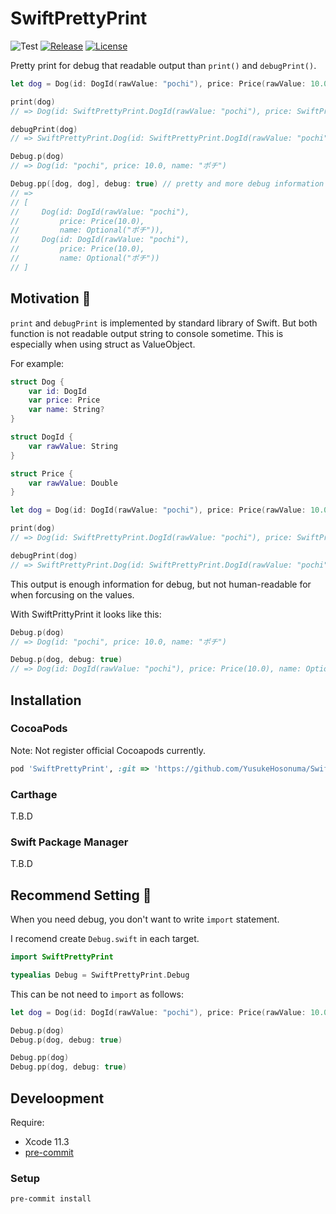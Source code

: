 # SwiftPrettyPrint

![Test](https://github.com/YusukeHosonuma/SwiftPrettyPrint/workflows/Test/badge.svg)
[![Release](https://img.shields.io/github/v/release/YusukeHosonuma/SwiftPrettyPrint?include_prereleases)](https://github.com/YusukeHosonuma/SwiftPrettyPrint/releases)
[![License](https://img.shields.io/github/license/YusukeHosonuma/SwiftPrettyPrint)](https://github.com/YusukeHosonuma/SwiftPrettyPrint/blob/master/LICENSE)

Pretty print for debug that readable output than `print()` and `debugPrint()`.

```swift
let dog = Dog(id: DogId(rawValue: "pochi"), price: Price(rawValue: 10.0), name: "ポチ")

print(dog)
// => Dog(id: SwiftPrettyPrint.DogId(rawValue: "pochi"), price: SwiftPrettyPrint.Price(rawValue: 10.0), name: Optional("ポチ"))

debugPrint(dog)
// => SwiftPrettyPrint.Dog(id: SwiftPrettyPrint.DogId(rawValue: "pochi"), price: SwiftPrettyPrint.Price(rawValue: 10.0), name: Optional("ポチ"))

Debug.p(dog)
// => Dog(id: "pochi", price: 10.0, name: "ポチ")

Debug.pp([dog, dog], debug: true) // pretty and more debug information
// =>
// [
//     Dog(id: DogId(rawValue: "pochi"),
//         price: Price(10.0),
//         name: Optional("ポチ")),
//     Dog(id: DogId(rawValue: "pochi"),
//         price: Price(10.0),
//         name: Optional("ポチ"))
// ]
```

## Motivation 💪

`print` and `debugPrint` is implemented by standard library of Swift.
But both function is not readable output string to console sometime.
This is especially when using struct as ValueObject.

For example:

```swift
struct Dog {
    var id: DogId
    var price: Price
    var name: String?
}

struct DogId {
    var rawValue: String
}

struct Price {
    var rawValue: Double
}

let dog = Dog(id: DogId(rawValue: "pochi"), price: Price(rawValue: 10.0), name: "ポチ")

print(dog)
// => Dog(id: SwiftPrettyPrint.DogId(rawValue: "pochi"), price: SwiftPrettyPrint.Price(rawValue: 10.0), name: Optional("ポチ"))

debugPrint(dog)
// => SwiftPrettyPrint.Dog(id: SwiftPrettyPrint.DogId(rawValue: "pochi"), price: SwiftPrettyPrint.Price(rawValue: 10.0), name: Optional("ポチ"))
```

This output is enough information for debug,
but not human-readable for when forcusing on the values.

With SwiftPrittyPrint it looks like this:

```swift
Debug.p(dog)
// => Dog(id: "pochi", price: 10.0, name: "ポチ")

Debug.p(dog, debug: true)
// => Dog(id: DogId(rawValue: "pochi"), price: Price(10.0), name: Optional("ポチ"))
```

## Installation

### CocoaPods

Note: Not register official Cocoapods currently.

```ruby
pod 'SwiftPrettyPrint', :git => 'https://github.com/YusukeHosonuma/SwiftPrettyPrint.git', :tag => '0.0.1'
```

### Carthage

T.B.D

### Swift Package Manager

T.B.D

## Recommend Setting 📝

When you need debug, you don't want to write `import` statement.

I recomend create `Debug.swift` in each target.

```swift
import SwiftPrettyPrint

typealias Debug = SwiftPrettyPrint.Debug
```

This can be not need to `import` as follows:

```swift
let dog = Dog(id: DogId(rawValue: "pochi"), price: Price(rawValue: 10.0), name: "ポチ")

Debug.p(dog)
Debug.p(dog, debug: true)

Debug.pp(dog)
Debug.pp(dog, debug: true)
```

## Develoopment

Require:

- Xcode 11.3
- [pre-commit](https://github.com/pre-commit/pre-commit-hooks)

### Setup

```sh
pre-commit install
```
